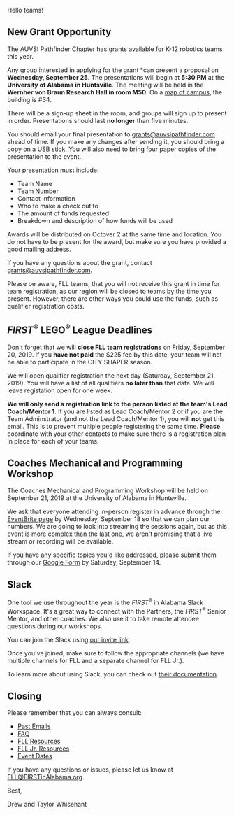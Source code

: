 Hello teams!

## New Grant Opportunity

The AUVSI Pathfinder Chapter has grants available for K-12 robotics teams this year. 

Any group interested in applying for the grant *can present a proposal on **Wednesday, September 25**. The presentations will begin at **5:30 PM** at the **University of Alabama in Huntsville**. The meeting will be held in the **Wernher von Braun Research Hall in room M50**. On a [map of campus](https://www.uah.edu/map), the building is \#34.

There will be a sign-up sheet in the room, and groups will sign up to present in order. Presentations should last **no longer** than five minutes. 

You should email your final presentation to grants@auvsipathfinder.com ahead of time. If you make any changes after sending it, you should bring a copy on a USB stick. You will also need to bring four paper copies of the presentation to the event.

Your presentation must include:
- Team Name
- Team Number
- Contact Information
- Who to make a check out to
- The amount of funds requested
- Breakdown and description of how funds will be used

Awards will be distributed on Octover 2 at the same time and location. You do not have to be present for the award, but make sure you have provided a good mailing address.

If you have any questions about the grant, contact grants@auvsipathfinder.com.

Please be aware, FLL teams, that you will not receive this grant in time for team registration, as our region will be closed to teams by the time you present. However, there are other ways you could use the funds, such as qualifier registration costs.


## *FIRST*<sup>&reg;</sup> LEGO<sup>&reg;</sup> League Deadlines

Don't forget that we will **close FLL team registrations** on Friday, September 20, 2019. If you **have not paid** the \$225 fee by this date, your team will not be able to participate in the CITY SHAPER season.

We will open qualifier registration the next day (Saturday, September 21, 2019). You will have a list of all qualifiers **no later than** that date. We will leave registation open for one week.

**We will only send a registration link to the person listed at the team's Lead Coach/Mentor 1**. If you are listed as Lead Coach/Mentor 2 or if you are the Team Adminstrator (and not the Lead Coach/Mentor 1), you will **not** get this email. This is to prevent multiple people registering the same time. **Please** coordinate with your other contacts to make sure there is a registration plan in place for each of your teams.


## Coaches Mechanical and Programming Workshop

The Coaches Mechanical and Programming Workshop will be held on September 21, 2019 at the University of Alabama in Huntsville.

We ask that everyone attending in-person register in advance through the [EventBrite page](https://www.eventbrite.com/e/alabama-coaches-technical-workshop-tickets-71315902785) by Wednesday, September 18 so that we can plan our numbers. We are going to look into streaming the sessions again, but as this event is more complex than the last one, we aren't promising that a live stream or recording will be available.

If you have any specific topics you'd like addressed, please submit them through our [Google Form](https://forms.gle/hdED8KZd3pJPE1Ly8) by Saturday, September 14.


## Slack

One tool we use throughout the year is the *FIRST*<sup>&reg;</sup> in Alabama Slack Workspace. It's a great way to connect with the Partners, the *FIRST*<sup>&reg;</sup> Senior Mentor, and other coaches. We also use it to take remote attendee questions during our workshops.

You can join the Slack using [our invite link](https://join.slack.com/t/firstinalabama/shared_invite/enQtNDYxMTEzMTcwOTk0LWQzYmFjM2Q5MGNjNjFlM2M5ZTY4ZGNmM2VmY2Y0OTUwNTRiMjRlYTUwYTI2YTdjNGM0ZWZlYjM3MGVmNDY4YmY).

Once you've joined, make sure to follow the appropriate channels (we have multiple channels for FLL and a separate channel for FLL Jr.). 

To learn more about using Slack, you can check out [their documentation](https://get.slack.help/hc/en-us/categories/360000049043).


## Closing

Please remember that you can always consult:
- [Past Emails](https://github.com/drewwhis/alabama-first-lego-league/tree/master/2019-2020/email-blasts)
- [FAQ](https://github.com/drewwhis/alabama-first-lego-league/wiki/Frequently-Asked-Questions)
- [FLL Resources](https://github.com/drewwhis/alabama-first-lego-league/tree/master/2019-2020/fll)
- [FLL Jr. Resources](https://github.com/drewwhis/alabama-first-lego-league/tree/master/2019-2020/flljr)
- [Event Dates](https://github.com/drewwhis/alabama-first-lego-league/blob/main/2019-2020/event-dates.md)

If you have any questions or issues, please let us know at FLL@FIRSTinAlabama.org.

Best,

Drew and Taylor Whisenant